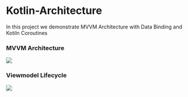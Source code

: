 # Kotlin-Architecture
In this project we demonstrate MVVM Architecture with Data Binding and Kotiln Coroutines

### MVVM Architecture
![](https://res.cloudinary.com/karan-media/image/upload/c_scale,w_466/v1591362329/Android/MVVM/final-architecture_yhiun7.png)

### Viewmodel Lifecycle
![](https://res.cloudinary.com/karan-media/image/upload/v1591530905/Android/MVVM/viewmodel-lifecycle_mcty6g.png)


